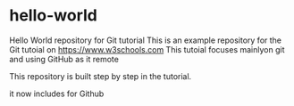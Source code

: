 # hello-world
Hello World repository for Git tutorial
This is an example repository for the Git tutoial on https://www.w3schools.com
This tutoial focuses mainlyon git and using GitHub as it remote

This repository is built step by step in the tutorial.

it now includes for Github

